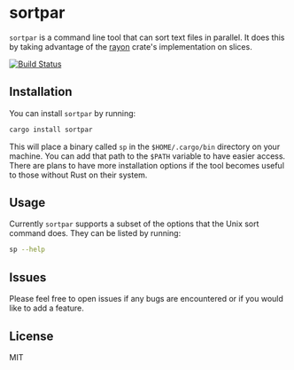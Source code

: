# sortpar

`sortpar` is a command line tool that can sort text files in parallel. It does this by taking
advantage of the [rayon](https://github.com/rayon-rs/rayon) crate's implementation on slices.

[![Build Status](https://travis-ci.org/gsquire/sortpar.svg?branch=master)](https://travis-ci.org/gsquire/sortpar)

## Installation
You can install `sortpar` by running:

```sh
cargo install sortpar
```

This will place a binary called `sp` in the `$HOME/.cargo/bin` directory on your machine. You can
add that path to the `$PATH` variable to have easier access. There are plans to have more
installation options if the tool becomes useful to those without Rust on their system.

## Usage
Currently `sortpar` supports a subset of the options that the Unix sort command does. They can be
listed by running:

```sh
sp --help
```

## Issues
Please feel free to open issues if any bugs are encountered or if you would like to add a feature.

## License
MIT
